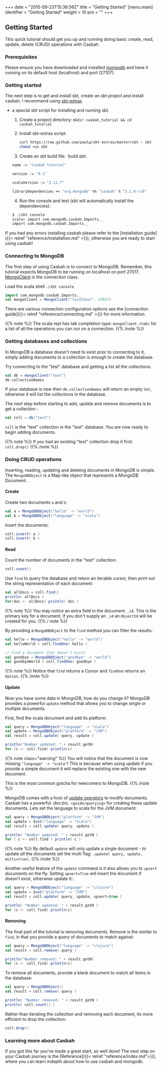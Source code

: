 +++
date = "2015-09-23T15:36:56Z"
title = "Getting Started"
[menu.main]
  identifier = "Getting Started"
  weight = 10
  pre = "<i class='fa fa-road'></i>"
+++

## Getting Started

This quick tutorial should get you up and running doing basic create, read,
update, delete (CRUD) operations with Casbah.

### Prerequisites

Please ensure you have downloaded and installed
[mongodb](http://docs.mongodb.org/manual/installation/) and have it running on
its default host (localhost) and port (27107).

### Getting started

The next step is to get and install sbt, create an sbt project and install
casbah.  I recommend using [sbt-extras](https://github.com/paulp/sbt-extras)
- a special sbt script for installing and running sbt.

  1. Create a project directory: `mkdir casbah_tutorial && cd casbah_tutorial`
  2. Install sbt-extras script:

      ~~~bash
      curl https://raw.github.com/paulp/sbt-extras/master/sbt > sbt
      chmod +ux sbt
      ~~~

  3. Create an sbt build file: `build.sbt:

    ~~~bash
    name := "Casbah Tutorial"

    version := "0.1"

    scalaVersion := "2.11.7"

    libraryDependencies += "org.mongodb" %% "casbah" % "3.1.0-rc0"
    ~~~

  4. Run the console and test (sbt will automatically install the dependencies):

    ~~~bash
    $ ./sbt console
    scala> import com.mongodb.casbah.Imports._
    import com.mongodb.casbah.Imports._
    ~~~

If you had any errors installing casbah please refer to the
[installation guide]({{< relref "reference/installation.md" >}}), otherwise you
are ready to start using casbah!

### Connecting to MongoDB

The first step of using Casbah is to connect to MongoDB.  Remember, this
tutorial expects MongoDB to be running on localhost on port 27017.
[MongoClient](http://mongodb.github.io/casbah/api/#com.mongodb.casbah.MongoClient) is the connection class.


Load the scala shell `./sbt console`

~~~scala
import com.mongodb.casbah.Imports._
val mongoClient = MongoClient("localhost", 27017)
~~~

There are various connection configuration options see the
[connection guide]({{< relref "reference/connecting.md" >}}) for more information.

{{% note %}}
 The scala repl has tab completion type: `mongoClient.<tab>` for a list of all
 the operations you can run on a connection.
{{% /note %}}

### Getting databases and collections

In MongoDB a database doesn't need to exist prior to connecting to it, simply
adding  documents to a collection is enough to create the database.

Try connecting to the "test" database and getting a list all the collections:

~~~scala
val db = mongoClient("test")
db.collectionNames
~~~

If your database is new then `db.collectionNames` will return an empty `Set`,
otherwise it will list the collections in the database.

The next step before starting to add, update and remove documents is to get a
collection :

~~~scala
val coll = db("test")
~~~

`coll` is the "test" collection in the "test" database. You are now ready to
begin adding documents.

{{% note %}}
If you had an existing "test" collection drop it first: `coll.drop()`
{{% /note %}}

### Doing CRUD operations

Inserting, reading, updating and deleting documents in MongoDB is simple.
The `MongoDBObject` is a Map-like object that represents a MongoDB Document.

#### Create

Create two documents `a` and `b`:

~~~scala
val a = MongoDBObject("hello" -> "world")
val b = MongoDBObject("language" -> "scala")
~~~

Insert the documents:

~~~scala
coll.insert( a )
coll.insert( b )
~~~

#### Read

Count the number of documents in the "test" collection:

~~~scala
coll.count()
~~~

Use `find` to query the database and return an iterable cursor, then print
out the string representation of each document:

~~~scala
val allDocs = coll.find()
println( allDocs )
for(doc <- allDocs) println( doc )
~~~

{{% note %}}
You may notice an extra field in the document: `_id`. This is the primary key
for a document, if you don't supply an `_id` an `ObjectId` will be created for
you.
{{% / note %}}

By providing a `MongoDBObject` to the `find` method you can filter the
results:

~~~scala
val hello = MongoDBObject("hello" -> "world")
val helloWorld = coll.findOne( hello )

// Find a document that doesn't exist
val goodbye = MongoDBObject("goodbye" -> "world")
val goodbyeWorld = coll.findOne( goodbye )
~~~

{{% note %}}
Notice that `find` returns a Cursor and `findOne` returns an `Option`.
{{% /note %}}

#### Update

Now you have some data in MongoDB, how do you change it?  MongoDB provides a
powerful `update` method that allows you to change single or multiple
documents.

First, find the scala document and add its platform:

~~~scala
val query = MongoDBObject("language" -> "scala")
val update = MongoDBObject("platform" -> "JVM")
val result = coll.update( query, update )

println("Number updated: " + result.getN)
for (c <- coll.find) println(c)
~~~

{{% note class="warning" %}}
You will notice that the document is now missing `"language" -> "scala"`! This is because when using update if you provide a simple document it will replace the existing one with the new document.

This is the most common gotcha for newcomers to MongoDB.
{{% /note %}}

MongoDB comes with a host of
[update operators](http://docs.mongodb.org/manual/core/update/#crud-update-operators)
to modify documents.  Casbah has a powerful :doc:`DSL <guide/querying>` for
creating these update documents. Lets set the language to scala for the JVM document:

~~~scala
val query = MongoDBObject("platform" -> "JVM")
val update = $set("language" -> "Scala")
val result = coll.update( query, update )

println( "Number updated: " + result.getN )
for ( c <- coll.find ) println( c )
~~~

{{% note %}}
By default `update` will only update a single document - to update
*all* the documents set the multi flag: `.update( query, update, multi=true)`.
{{% /note %}}

Another useful feature of the `update` command is it also allows you to
`upsert` documents on the fly.  Setting `upsert=True` will insert the
document if doesn't exist, otherwise update it::

~~~scala
val query = MongoDBObject("language" -> "clojure")
val update = $set("platform" -> "JVM")
val result = coll.update( query, update, upsert=true )

println( "Number updated: " + result.getN )
for (c <- coll.find) println(c)
~~~

#### Removing

The final part of the tutorial is removing documents.  Remove is the similar to
`find`, in that you provide a query of documents to match against:

~~~scala
val query = MongoDBObject("language" -> "clojure")
val result = coll.remove( query )

println("Number removed: " + result.getN)
for (c <- coll.find) println(c)
~~~

To remove all documents, provide a blank document to match all items in the
database:

~~~scala
val query = MongoDBObject()
val result = coll.remove( query )

println( "Number removed: " + result.getN )
println( coll.count() )
~~~

Rather than iterating the collection and removing each document, its more
efficient to drop the collection:

~~~scala
coll.drop()
~~~

### Learning more about Casbah

If you got this far you've made a great start, so well done!  The next step on
your Casbah journey is the [Reference]({{< relref "reference/index.md">}}),
where you can learn indepth about how to use casbah and mongodb.
